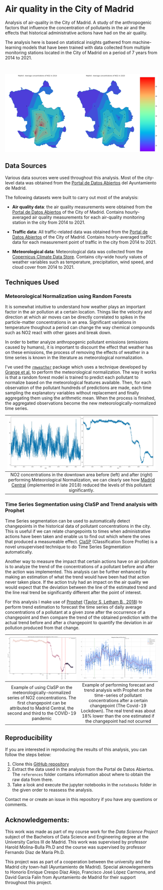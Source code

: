 Air quality in the City of Madrid
===============================

Analysis of air-quality in the City of Madrid. A study of the anthropogenic factors that influence the concentration of pollutants in the air and the effects that historical administrative actions have had on the air quality.

The analysis here is based on statistical insights gathered from machine-learning models that have been trained with data collected from multiple monitoring stations located in the City of Madrid on a period of 7 years from 2014 to 2021.

<br>

![Average concentration of NO2 2020 vs 2021](/reports/figures/map_avg_concentrations_no2_2020-2021.png?raw=true)


Data Sources
-------------

Various data sources were used throughout this analysis. Most of the city-level data was obtained from the [Portal de Datos Abiertos](https://datos.madrid.es/portal) del Ayuntamiento de Madrid. 

The following datasets were built to carry out most of the analysis:

- **Air quality data**: the air quality measurements were obtained from the [Portal de Datos Abiertos](https://datos.madrid.es/portal) of the City of Madrid. Contains hourly-averaged air quality measurements for each air-quality monitoring station in the city from 2014 to 2021.

- **Traffic data**: All traffic-related data was obtained from the [Portal de Datos Abiertos](https://datos.madrid.es/portal) of the City of Madrid. Contains hourly-averaged traffic data for each measurement point of traffic in the city from 2014 to 2021.

- **Meteorological data**: Meteorological data was collected from the [Copernicus Climate Data Store](https://cds.climate.copernicus.eu/cdsapp#!/dataset/reanalysis-era5-single-levels?tab=form). Contains city-wide hourly values of weather variables such as temperature, precipitation, wind speed, and cloud cover from 2014 to 2021.

Techniques Used
-------------

### Meteorological Normalization using Random Forests

It is somewhat intuitive to understand how weather plays an important factor in the air pollution at a certain location. Things like the velocity and direction at which air moves can be directly correlated to spikes in the particle-matter concentrations in an area. Significant variations in temperature thoughout a period can change the way chemical compounds such as NO2 react with other gases and break down. 
 
In order to better analyze anthropogenic pollutant emissions (emissions caused by humans), it is important to discount the effect that weather has on these emissions, the process of removing the effects of weather in a time series is known in the literature as meteorological normalization. 

I've used the [`rmweather`](https://github.com/skgrange/rmweather) package which uses a technique developed by [Grange et al.](https://www.atmos-chem-phys.net/18/6223/2018/) to perform the meteorological normalization. The way it works is that a random forest model is trained to predict each pollutant to normalize based on the meteorological features available. Then, for each observation of the pollutant hundreds of predictions are made, each time sampling the explanatory variables without replacement and finally aggregating them using the arithmetic mean. When the process is finished, the aggregated observations become the new meteorologically-normalized time series.


| ![Meteorological Normalization before and after](/reports/figures/meteo-normalization-before-after.jpeg?raw=true) |
|:--:| 
| NO2 concentrations in the downtown area before (left) and after (right) performing Meteorological Normalization, we can clearly see how [Madrid Central](https://en.wikipedia.org/wiki/Madrid_Central) (implemented in late 2018) reduced the levels of this pollutant significantly. |



### Time Series Segmentation using ClaSP and Trend analysis with Prophet

Time Series segmentation can be used to automatically detect changepoints in the historical data of pollutant concentrations in the city. This is useful if we can relate changepoints to times when administrative actions have been taken and enable us to find out which where the ones that produced a measureable effect. [ClaSP](https://dl.acm.org/doi/abs/10.1145/3459637.3482240) (Classification Score Profile) is a novel unsupervised technique to do Time Series Segmentation automatically. 

Another way to measure the impact that certain actions have on air pollution is to analyze the trend of the concentrations of a pollutant before and after the action was implemented. This analysis can be further enhanced by making an estimation of what the trend would have been had that action never taken place. If the action truly had an impact on the air quality we would expect that the deviation between the line of the estimated trend and the line real trend be significantly different after the point of interest. 

For this analysis I make use of [Prophet](https://github.com/facebook/prophet) ([Taylor S, Letham B., 2018](https://peerj.com/preprints/3190.pdf)) to perform trend estimation to forecast the time series of daily average concentrations of a pollutant at a given zone after the occurrence of a changepoint and then compare the trend of the obtained prediction with the actual trend before and after a changepoint to quantify the deviation in air pollution produced from that change. 


| ![TS Segmentation of Normalized NO2 on Zone 1](/reports/figures/meteo_normalized_and_cps_no2_zone1.png?raw=true) | ![Forecast of NO2 on Zone 1](/reports/figures/forecast_trend_no2_zone1.png?raw=true) |
|:--:|  :--: |
| Example of using ClaSP on the meteorologically-normalized series of NO2 concentrations. The first changepoint can be attributed to Madrid Central, the second and third to the COVID-19 pandemic | Example of performing forecast and trend analysis with Prophet on the time-series of pollutant concentrations after a certain changepoint (The Covid-19 Lockdown). The real trend was about 18% lower than the one estimated if the changepoint had not ocurred   |


Reproducibility
-----------

If you are interested in reproducing the results of this analysis, you can follow the steps below:

1. Clone this [GitHub repository]()
2. Extract the data used in the analysis from the Portal de Datos Abiertos. The `references` folder contains information about where to obtain the raw data from there.
3. Take a look and execute the jupyter notebooks in the `notebooks` folder in the given order to reassess the analysis.

Contact me or create an issue in this repository if you have any questions or comments.

Acknowledgements:
-----

This work was made as part of my course work for the *Data Science Project* subject of the Bachelors of Data Science and Engineering degree at the University Carlos III de Madrid. This work was supervised by professor Harold Molina-Bulla Ph.D and the course was supervised by professor Fernando Diaz de María Ph.D. 

This project was as part of a cooperation between the university and the Madrid city town-hall (Ayuntamiento de Madrid). Special aknowlegements to Honorio Enrique Crespo Díaz Alejo, Francisco José López Carmona, and David Garcia Falin from Ayuntamiento de Madrid for their support throughout this project.
